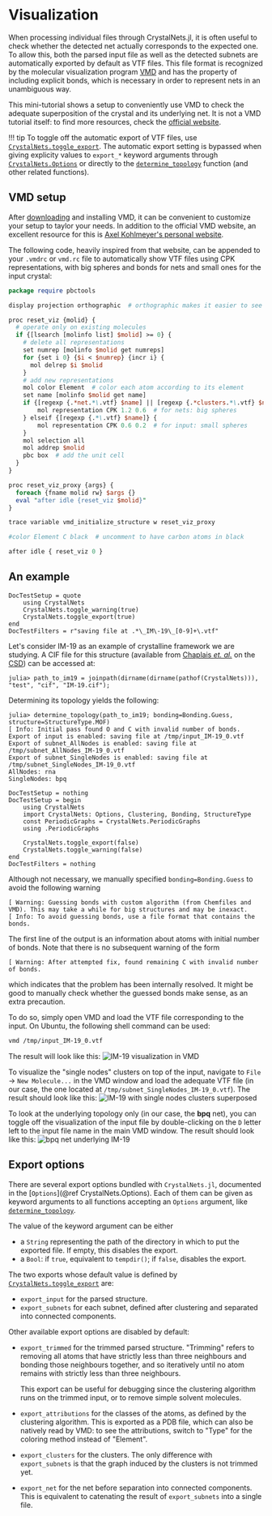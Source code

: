 # Visualization

When processing individual files through CrystalNets.jl, it is often useful to check
whether the detected net actually corresponds to the expected one. To allow this, both
the parsed input file as well as the detected subnets are automatically exported by default
as VTF files. This file format is recognized by the molecular visualization program
[VMD](https://www.ks.uiuc.edu/Research/vmd/) and has the property of including explicit
bonds, which is necessary in order to represent nets in an unambiguous way.

This mini-tutorial shows a setup to conveniently use VMD to check the adequate
superposition of the crystal and its underlying net. It is not a VMD tutorial itself: to
find more resources, check the [official website](https://www.ks.uiuc.edu/Research/vmd/).

!!! tip
    To toggle off the automatic export of VTF files, use [`CrystalNets.toggle_export`](@ref).
    The automatic export setting is bypassed when giving explicity values to `export_*`
    keyword arguments through [`CrystalNets.Options`](@ref) or directly to the
    [`determine_topology`](@ref) function (and other related functions).

## VMD setup

After [downloading](https://www.ks.uiuc.edu/Development/Download/download.cgi?PackageName=VMD)
and installing VMD, it can be convenient to customize your setup to taylor your needs.
In addition to the official VMD website, an excellent resource for this is
[Axel Kohlmeyer's personal website](https://sites.google.com/site/akohlmey/random-hacks/vmd-init-script).

The following code, heavily inspired from that website, can be appended to your `.vmdrc` or
`vmd.rc` file to automatically show VTF files using CPK representations, with big spheres
and bonds for nets and small ones for the input crystal:
```perl
package require pbctools

display projection orthographic  # orthographic makes it easier to see the symmetries

proc reset_viz {molid} {
  # operate only on existing molecules
  if {[lsearch [molinfo list] $molid] >= 0} {
    # delete all representations
    set numrep [molinfo $molid get numreps]
    for {set i 0} {$i < $numrep} {incr i} {
      mol delrep $i $molid
    }
    # add new representations
    mol color Element  # color each atom according to its element
    set name [molinfo $molid get name]
    if {[regexp {.*net.*\.vtf} $name] || [regexp {.*clusters.*\.vtf} $name]} {
        mol representation CPK 1.2 0.6  # for nets: big spheres
    } elseif {[regexp {.*\.vtf} $name]} {
        mol representation CPK 0.6 0.2  # for input: small spheres
    }
    mol selection all
    mol addrep $molid
    pbc box  # add the unit cell
  }
}

proc reset_viz_proxy {args} {
  foreach {fname molid rw} $args {}
  eval "after idle {reset_viz $molid}"
}

trace variable vmd_initialize_structure w reset_viz_proxy

#color Element C black  # uncomment to have carbon atoms in black

after idle { reset_viz 0 }
```

## An example

```@meta
DocTestSetup = quote
    using CrystalNets
    CrystalNets.toggle_warning(true)
    CrystalNets.toggle_export(true)
end
DocTestFilters = r"saving file at .*\_IM\-19\_[0-9]+\.vtf"
```

Let's consider IM-19 as an example of crystalline framework we are studying. A CIF file
for this structure (available from [Chaplais _et. al._](https://doi.org/10.1039/B822163D) on the [CSD](https://dx.doi.org/10.5517/ccry482)) can be accessed at:
```jldoctest viz
julia> path_to_im19 = joinpath(dirname(dirname(pathof(CrystalNets))), "test", "cif", "IM-19.cif");
```

Determining its topology yields the following:
```jldoctest viz
julia> determine_topology(path_to_im19; bonding=Bonding.Guess, structure=StructureType.MOF)
[ Info: Initial pass found O and C with invalid number of bonds.
Export of input is enabled: saving file at /tmp/input_IM-19_0.vtf
Export of subnet_AllNodes is enabled: saving file at /tmp/subnet_AllNodes_IM-19_0.vtf
Export of subnet_SingleNodes is enabled: saving file at /tmp/subnet_SingleNodes_IM-19_0.vtf
AllNodes: rna
SingleNodes: bpq
```

```@meta
DocTestSetup = nothing
DocTestSetup = begin
    using CrystalNets
    import CrystalNets: Options, Clustering, Bonding, StructureType
    const PeriodicGraphs = CrystalNets.PeriodicGraphs
    using .PeriodicGraphs

    CrystalNets.toggle_export(false)
    CrystalNets.toggle_warning(false)
end
DocTestFilters = nothing
```

Although not necessary, we manually specified `bonding=Bonding.Guess` to avoid the
following warning
```
[ Warning: Guessing bonds with custom algorithm (from Chemfiles and VMD). This may take a while for big structures and may be inexact.
[ Info: To avoid guessing bonds, use a file format that contains the bonds.
```

The first line of the output is an information about atoms with initial number of bonds.
Note that there is no subsequent warning of the form
```
[ Warning: After attempted fix, found remaining C with invalid number of bonds.
```
which indicates that the problem has been internally resolved. It might be good to
manually check whether the guessed bonds make sense, as an extra precaution.

To do so, simply open VMD and load the VTF file corresponding to the input. On Ubuntu,
the following shell command can be used:
```bash
vmd /tmp/input_IM-19_0.vtf
```

The result will look like this:
![IM-19 visualization in VMD](assets/input.jpg)

To visualize the "single nodes" clusters on top of the input, navigate to `File` ->
`New Molecule...` in the VMD window and load the adequate VTF file (in our case, the
one located at `/tmp/subnet_SingleNodes_IM-19_0.vtf`). The result should look like this:
![IM-19 with single nodes clusters superposed](assets/singlenodes.jpg)

To look at the underlying topology only (in our case, the **bpq** net), you can toggle
off the visualization of the input file by double-clicking on the `D` letter left to
the input file name in the main VMD window. The result should look like this:
![bpq net underlying IM-19](assets/singlenodesonly.jpg)

## Export options

There are several export options bundled with `CrystalNets.jl`, documented in the
[`Options`](@ref CrystalNets.Options). Each of them can be given as keyword arguments
to all functions accepting an `Options` argument, like [`determine_topology`](@ref).

The value of the keyword argument can be either
- a `String` representing the path of the directory in which to put the exported file.
  If empty, this disables the export.
- a `Bool`: if `true`, equivalent to `tempdir()`; if `false`, disables the export.

The two exports whose default value is defined by [`CrystalNets.toggle_export`](@ref)
are:
- `export_input` for the parsed structure.
- `export_subnets` for each subnet, defined after clustering and separated into
  connected components.

Other available export options are disabled by default:
- `export_trimmed` for the trimmed parsed structure. "Trimming" refers to removing all
  atoms that have strictly less than three neighbours and bonding those neighbours
  together, and so iteratively until no atom remains with strictly less than three
  neighbours.

  This export can be useful for debugging since the clustering algorithm runs on the
  trimmed input, or to remove simple solvent molecules.
- `export_attributions` for the classes of the atoms, as defined by the clustering
  algorithm. This is exported as a PDB file, which can also be natively read by VMD:
  to see the attributions, switch to "Type" for the coloring method instead of "Element".
- `export_clusters` for the clusters. The only difference with `export_subnets` is that the
  graph induced by the clusters is not trimmed yet.
- `export_net` for the net before separation into connected components. This is equivalent
  to catenating the result of `export_subnets` into a single file.
